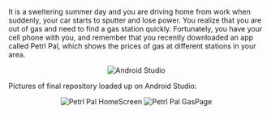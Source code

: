 It is a sweltering summer day and you are driving home from work when suddenly, your car starts to sputter and lose power. 
You realize that you are out of gas and need to find a gas station quickly. 
Fortunately, you have your cell phone with you, and remember that you recently downloaded an app called Petrl Pal, 
which shows the prices of gas at different stations in your area. 

<div align="center">
  <img src="https://github.com/user-attachments/assets/3a646e55-fd0c-4727-bc23-df29261b59b8" alt="Android Studio" />
</div>

Pictures of final repository loaded up on Android Studio:


<div align="center">
  <img src="https://github.com/user-attachments/assets/e70a2c48-2958-4ea2-af15-315b7c422761" alt="Petrl Pal HomeScreen" />
  <img src="https://github.com/user-attachments/assets/70b52ef0-3a62-402d-918e-3f9c26e846b4" alt="Petrl Pal GasPage" />
</div>

<div align="center">
  
  
</div>


